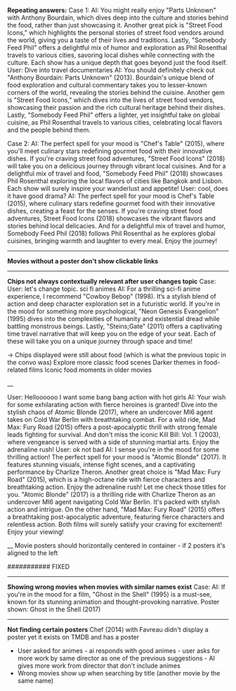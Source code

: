 **Repeating answers:**
Case 1:
AI:
You might really enjoy "Parts Unknown" with Anthony Bourdain, which dives deep into the culture and stories behind the food, rather than just showcasing it. Another great pick is "Street Food Icons," which highlights the personal stories of street food vendors around the world, giving you a taste of their lives and traditions. Lastly, "Somebody Feed Phil" offers a delightful mix of humor and exploration as Phil Rosenthal travels to various cities, savoring local dishes while connecting with the culture. Each show has a unique depth that goes beyond just the food itself.
User:
Dive into travel documentaries
AI:
You should definitely check out "Anthony Bourdain: Parts Unknown" (2013). Bourdain's unique blend of food exploration and cultural commentary takes you to lesser-known corners of the world, revealing the stories behind the cuisine. Another gem is "Street Food Icons," which dives into the lives of street food vendors, showcasing their passion and the rich cultural heritage behind their dishes. Lastly, "Somebody Feed Phil" offers a lighter, yet insightful take on global cuisine, as Phil Rosenthal travels to various cities, celebrating local flavors and the people behind them.


Case 2:
AI:
The perfect spell for your mood is "Chef's Table" (2015), where you'll meet culinary stars redefining gourmet food with their innovative dishes. If you're craving street food adventures, "Street Food Icons" (2018) will take you on a delicious journey through vibrant local cuisines. And for a delightful mix of travel and food, "Somebody Feed Phil" (2018) showcases Phil Rosenthal exploring the local flavors of cities like Bangkok and Lisbon. Each show will surely inspire your wanderlust and appetite!
User:
cool, does it have good drama?
AI:
The perfect spell for your mood is Chef's Table (2015), where culinary stars redefine gourmet food with their innovative dishes, creating a feast for the senses. If you're craving street food adventures, Street Food Icons (2018) showcases the vibrant flavors and stories behind local delicacies. And for a delightful mix of travel and humor, Somebody Feed Phil (2018) follows Phil Rosenthal as he explores global cuisines, bringing warmth and laughter to every meal. Enjoy the journey!

___
**Movies without a poster don't show clickable links**

___
**Chips not always contextually relevant after user changes topic**
Case:
User:
let's change topic. sci fi animes
AI:
For a thrilling sci-fi anime experience, I recommend "Cowboy Bebop" (1998). It’s a stylish blend of action and deep character exploration set in a futuristic world. If you're in the mood for something more psychological, "Neon Genesis Evangelion" (1995) dives into the complexities of humanity and existential dread while battling monstrous beings. Lastly, "Steins;Gate" (2011) offers a captivating time travel narrative that will keep you on the edge of your seat. Each of these will take you on a unique journey through space and time!

-> Chips displayed were still about food (which is what the previous topic in the convo was)
Explore more classic food scenes
Darker themes in food-related films
Iconic food moments in older movies

__

User:
Helloooooo I want some bang bang action with hot girls
AI:
Your wish for some exhilarating action with fierce heroines is granted! Dive into the stylish chaos of Atomic Blonde (2017), where an undercover MI6 agent takes on Cold War Berlin with breathtaking combat. For a wild ride, Mad Max: Fury Road (2015) offers a post-apocalyptic thrill with strong female leads fighting for survival. And don't miss the iconic Kill Bill: Vol. 1 (2003), where vengeance is served with a side of stunning martial arts. Enjoy the adrenaline rush!
User:
ok not bad
AI:
I sense you're in the mood for some thrilling action! The perfect spell for your mood is "Atomic Blonde" (2017). It features stunning visuals, intense fight scenes, and a captivating performance by Charlize Theron. Another great choice is "Mad Max: Fury Road" (2015), which is a high-octane ride with fierce characters and breathtaking action. Enjoy the adrenaline rush! Let me check those titles for you.
"Atomic Blonde" (2017) is a thrilling ride with Charlize Theron as an undercover MI6 agent navigating Cold War Berlin. It's packed with stylish action and intrigue. On the other hand, "Mad Max: Fury Road" (2015) offers a breathtaking post-apocalyptic adventure, featuring fierce characters and relentless action. Both films will surely satisfy your craving for excitement! Enjoy your viewing!



__
Movie posters should horizontally centered in container - if 2 posters it's aligned to the left


###########
FIXED
___
**Showing wrong movies when movies with similar names exist**
Case:
AI:
If you're in the mood for a film, "Ghost in the Shell" (1995) is a must-see, known for its stunning animation and thought-provoking narrative.
Poster shown: Ghost in the Shell (2017)

___
**Not finding certain posters**
Chef (2014) with Favreau didn't display a poster
yet it exists on TMDB and has a poster

- User asked for animes - ai responds with good animes - user asks for more work by same director as one of the previous suggestions - AI gives more work from director that don't include animes
- Wrong movies show up when searching by title (another movie by the same name)